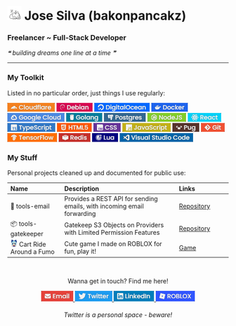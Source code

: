 <h1><img src="oneko-sleep.gif" alt="oneko"> Jose Silva (bakonpancakz)</h1>
<h3>Freelancer ~ Full-Stack Developer</h3>
<i>❝ building dreams one line at a time ❞</i>

<hr>

<h3>My Toolkit</h3>
<p>Listed in no particular order, just things I use regularly:</p>
<p>
    <img alt="Cloudflare" src="badges/generated/badge_cloudflare.png" />
    <img alt="Debian" src="badges/generated/badge_debian.png" />
    <img alt="DigitalOcean" src="badges/generated/badge_digitalocean.png" />
    <img alt="Docker" src="badges/generated/badge_docker.png" />
    <img alt="Google Cloud" src="badges/generated/badge_gcp.png" />
    <img alt="Golang" src="badges/generated/badge_go.png" />
    <img alt="Postgres" src="badges/generated/badge_postgres.png" />
    <img alt="NodeJS" src="badges/generated/badge_node.png" />
    <img alt="React" src="badges/generated/badge_react.png" />
    <img alt="TypeScript" src="badges/generated/badge_typescript.png" />
    <img alt="HTML5" src="badges/generated/badge_html.png" />
    <img alt="CSS" src="badges/generated/badge_css.png" />
    <img alt="JavaScript" src="badges/generated/badge_javascript.png" />
    <img alt="PugJS" src="badges/generated/badge_pug.png" />
    <img alt="Git" src="badges/generated/badge_git.png" />
    <img alt="TensorFlow" src="badges/generated/badge_tensorflow.png" />
    <img alt="Redis" src="badges/generated/badge_redis.png" />
    <img alt="Lua" src="badges/generated/badge_lua.png">
    <img alt="Visual Studio Code" src="badges/generated/badge_vscode.png">
</p>

<h3>My Stuff</h3>
<p>Personal projects cleaned up and documented for public use:</p>
<table>
    <thead>
        <tr align="left">
            <th width="200px">Name</th>
            <th width="700px">Description</th>
            <th width="200px">Links</th>
        </tr>
    </thead>
    <tbody>
        <tr>
            <td>📧 tools-email</td>
            <td>Provides a REST API for sending emails, with incoming email forwarding</td>
            <td><a href="https://github.com/bakonpancakz/tools-email">Repository</a></td>
        </tr>
        <tr>
            <td>📦 tools-gatekeeper</td>
            <td>Gatekeep S3 Objects on Providers with Limited Permission Features</td>
            <td><a href="https://github.com/bakonpancakz/tools-gatekeeper">Repository</a></td>
        </tr>
        <tr>
            <td>
                <img alt="Cirno Fumo" src="badges/images/craf.png">    
                Cart Ride Around a Fumo
            </td>
            <td>Cute game I made on ROBLOX for fun, play it!</td>
            <td><a href="https://www.roblox.com/games/9987852646">Game</a></td>
        </tr>
        <!-- <tr>
            <td>tools-stickerboard</td>
            <td>Allow strangers to *safely* place GIFs and Images onto your Steam Profile</td>
            <td>
                <a href="https://github.com/bakonpancakz/tools-stickerboard">Repository</a>
                <span>&bull;</span>
                <a href="https://stickers.panca.kz">Website</a>
            </td>
        </tr>
        <tr>
            <td>discord-clips</td>
            <td>Media Sharing Website for Discord Users</td>
            <td>
                <a href="https://github.com/bakonpancakz/discord-clips">Repository</a>
                <a href="https://clips.panca.kz">Website</a>
            </td>
        </tr> -->
    </tbody>
</table>

<br>

<p align="center">Wanna get in touch? Find me here!</p>
<p align="center">
    <a href="mailto:bakonpancakz@gmail.com">
        <img alt="Email" src="badges/generated/social_email.png">
    </a>
    <a href="https://x.com/bakonpancakz">
        <img alt="Twitter" src="badges/generated/social_twitter.png">
    </a>
    <a href="https://www.linkedin.com/in/jose-silva-jr/">
        <img alt="LinkedIn" src="badges/generated/social_linkedin.png">
    </a>
    <a href="https://www.roblox.com/users/41537575/profile">
        <img alt="ROBLOX" src="badges/generated/social_roblox.png">
    </a>
</p>
<h6 align="center">
    <i>Twitter is a personal space - beware!</i>
</h6>
